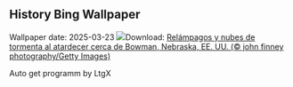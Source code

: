 ## History Bing Wallpaper
Wallpaper date: 2025-03-23
![](https://www.bing.com/th?id=OHR.NebraskaStorm_ES-ES5763602514_UHD.jpg&w=1000)Download: [Relámpagos y nubes de tormenta al atardecer cerca de Bowman, Nebraska, EE. UU. (© john finney photography/Getty Images)](https://www.bing.com/th?id=OHR.NebraskaStorm_ES-ES5763602514_UHD.jpg)

Auto get programm by LtgX
